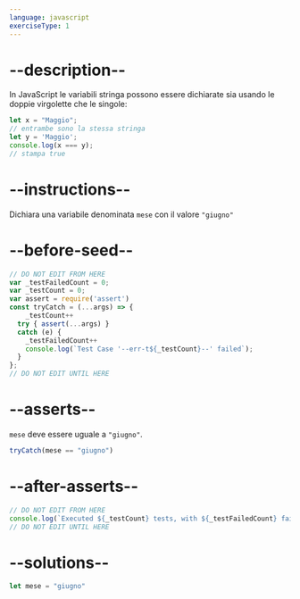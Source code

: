 ```yaml
---
language: javascript
exerciseType: 1
---
```


# --description--

In JavaScript le variabili stringa possono essere dichiarate sia usando le doppie virgolette che le singole:
```javascript
let x = "Maggio";
// entrambe sono la stessa stringa
let y = 'Maggio';
console.log(x === y);
// stampa true
```

# --instructions--

Dichiara una variabile denominata `mese` con il valore `"giugno"`

# --before-seed--

```javascript
// DO NOT EDIT FROM HERE
var _testFailedCount = 0;
var _testCount = 0;
var assert = require('assert')
const tryCatch = (...args) => {
	_testCount++
  try { assert(...args) }
  catch (e) {
    _testFailedCount++
    console.log(`Test Case '--err-t${_testCount}--' failed`);
  }
};
// DO NOT EDIT UNTIL HERE
```

# --asserts--

`mese` deve essere uguale a `"giugno"`.

```javascript
tryCatch(mese == "giugno")
```

# --after-asserts--

```javascript
// DO NOT EDIT FROM HERE 
console.log(`Executed ${_testCount} tests, with ${_testFailedCount} failures`);
// DO NOT EDIT UNTIL HERE
```

# --solutions--

```javascript
let mese = "giugno"
```
